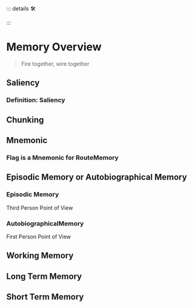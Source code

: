 ::: details 🛠



:::

# <neuro>Memory Overview</neuro>

> Fire together, wire together



## Saliency

### Definition: Saliency


## Chunking

## Mnemonic

### Flag is a Mnemonic for RouteMemory

## Episodic Memory or Autobiographical Memory

### Episodic Memory

Third Person Point of View


### AutobiographicalMemory

First Person Point of View


## Working Memory

## Long Term Memory

## Short Term Memory
